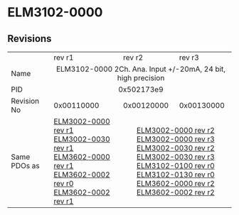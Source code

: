 # ELM3102-0000

## Revisions
<table>
<tr>
<td></td>
<td>rev r1</td>
<td>rev r2</td>
<td>rev r3</td>
</tr>
<tr>
<td>Name</td>
<td colspan=3 align="center">ELM3102-0000 2Ch. Ana. Input +/-20mA, 24 bit, high precision</td>
</tr>
<tr>
<td>PID</td>
<td colspan=3 align="center">0x502173e9</td>
</tr>
<tr>
<td>Revision No</td>
<td>0x00110000</td>
<td>0x00120000</td>
<td>0x00130000</td>
</tr>
<tr>
<td>Same PDOs as</td>
<td><a href="ELM3002-0000.md">ELM3002-0000 rev r1</a><br/><a href="ELM3002-0030.md">ELM3002-0030 rev r1</a><br/><a href="ELM3602-0000.md">ELM3602-0000 rev r1</a><br/><a href="ELM3602-0002.md">ELM3602-0002 rev r0</a><br/><a href="ELM3602-0002.md">ELM3602-0002 rev r1</a></td>
<td colspan=2 align="center"><a href="ELM3002-0000.md">ELM3002-0000 rev r2</a><br/><a href="ELM3002-0000.md">ELM3002-0000 rev r3</a><br/><a href="ELM3002-0030.md">ELM3002-0030 rev r2</a><br/><a href="ELM3002-0030.md">ELM3002-0030 rev r3</a><br/><a href="ELM3102-0100.md">ELM3102-0100 rev r0</a><br/><a href="ELM3102-0130.md">ELM3102-0130 rev r0</a><br/><a href="ELM3602-0000.md">ELM3602-0000 rev r2</a><br/><a href="ELM3602-0002.md">ELM3602-0002 rev r2</a></td>
</tr>
</table>
